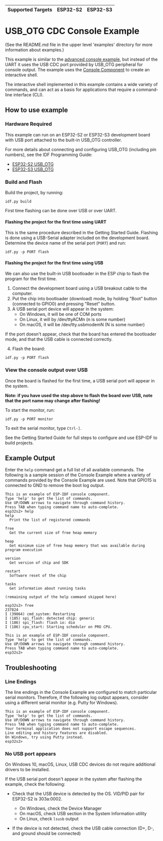 | Supported Targets | ESP32-S2 | ESP32-S3 |
| ----------------- | -------- | -------- |

# USB_OTG CDC Console Example

(See the README.md file in the upper level 'examples' directory for more information about examples.)

This example is similar to the [advanced console example](../advanced/README.md), but instead of the UART it uses the USB CDC port provided by USB_OTG peripheral for console output.
The example uses the [Console Component](https://docs.espressif.com/projects/esp-idf/en/latest/esp32/api-reference/system/console.html#console) to create an interactive shell.

The interactive shell implemented in this example contains a wide variety of commands, and can act as a basis for applications that require a command-line interface (CLI).

## How to use example

### Hardware Required

This example can run on an ESP32-S2 or ESP32-S3 development board with USB port attached to the built-in USB_OTG controller.

For more details about connecting and configuring USB_OTG (including pin numbers), see the IDF Programming Guide:
* [ESP32-S2 USB_OTG](https://docs.espressif.com/projects/esp-idf/en/stable/esp32s2/api-guides/usb-otg-console.html)
* [ESP32-S3 USB_OTG](https://docs.espressif.com/projects/esp-idf/en/stable/esp32s3/api-guides/usb-otg-console.html)

### Build and Flash

Build the project, by running:

```
idf.py build
```

First time flashing can be done over USB or over UART.

#### Flashing the project for the first time using UART

This is the same procedure described in the Getting Started Guide. Flashing is done using a USB-Serial adapter included on the development board. Determine the device name of the serial port (`PORT`) and run:

```
idf.py -p PORT flash
```

#### Flashing the project for the first time using USB

We can also use the built-in USB bootloader in the ESP chip to flash the program for the first time.

1. Connect the development board using a USB breakout cable to the computer.
2. Put the chip into bootloader (download) mode, by holding "Boot" button (connected to GPIO0) and pressing "Reset" button.
3. A USB serial port device will appear in the system:
   - On Windows, it will be one of COM ports
   - On Linux, it will by /dev/ttyACMn (n is some number)
   - On macOS, it will be /dev/tty.usbmodemN (N is some number)

  If the port doesn't appear, check that the board has entered the bootloader mode, and that the USB cable is connected correctly.

4. Flash the board:

```
idf.py -p PORT flash
```

### View the console output over USB

Once the board is flashed for the first time, a USB serial port will appear in the system.

**Note: if you have used the step above to flash the board over USB, note that the port name may change after flashing!**

To start the monitor, run:

```
idf.py -p PORT monitor
```

To exit the serial monitor, type ``Ctrl-]``.

See the Getting Started Guide for full steps to configure and use ESP-IDF to build projects.

## Example Output

Enter the `help` command get a full list of all available commands. The following is a sample session of the Console Example where a variety of commands provided by the Console Example are used. Note that GPIO15 is connected to GND to remove the boot log output.

```
This is an example of ESP-IDF console component.
Type 'help' to get the list of commands.
Use UP/DOWN arrows to navigate through command history.
Press TAB when typing command name to auto-complete.
esp32s2> help
help
  Print the list of registered commands

free
  Get the current size of free heap memory

heap
  Get minimum size of free heap memory that was available during program execution

version
  Get version of chip and SDK

restart
  Software reset of the chip

tasks
  Get information about running tasks

(remaining output of the help command skipped here)

esp32s2> free
237824
I (39864) cmd_system: Restarting
I (185) spi_flash: detected chip: generic
I (186) spi_flash: flash io: dio
I (186) cpu_start: Starting scheduler on PRO CPU.

This is an example of ESP-IDF console component.
Type 'help' to get the list of commands.
Use UP/DOWN arrows to navigate through command history.
Press TAB when typing command name to auto-complete.
esp32s2>
```

## Troubleshooting

### Line Endings

The line endings in the Console Example are configured to match particular serial monitors. Therefore, if the following log output appears, consider using a different serial monitor (e.g. Putty for Windows).

```
This is an example of ESP-IDF console component.
Type 'help' to get the list of commands.
Use UP/DOWN arrows to navigate through command history.
Press TAB when typing command name to auto-complete.
Your terminal application does not support escape sequences.
Line editing and history features are disabled.
On Windows, try using Putty instead.
esp32s2>
```

### No USB port appears

On Windows 10, macOS, Linux, USB CDC devices do not require additional drivers to be installed.

If the USB serial port doesn't appear in the system after flashing the example, check the following:

* Check that the USB device is detected by the OS.
  VID/PID pair for ESP32-S2 is 303a:0002.

  - On Windows, check the Device Manager
  - On macOS, check USB section in the System Information utility
  - On Linux, check `lsusb` output

* If the device is not detected, check the USB cable connection (D+, D-, and ground should be connected)
